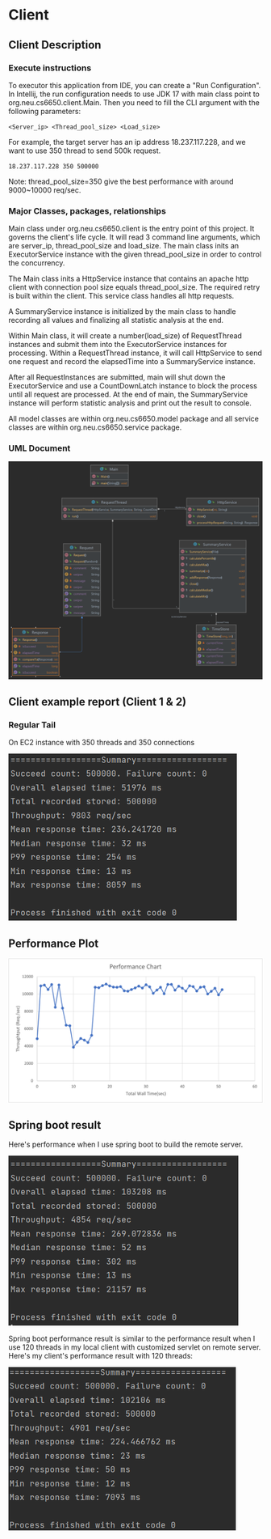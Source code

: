# Client

## Client Description

### Execute instructions

To executor this application from IDE, you can create a "Run Configuration". 
In Intellij, the run configuration needs to use JDK 17 with main class point to 
org.neu.cs6650.client.Main. Then you need to fill the CLI argument with the following 
parameters: 

    <Server_ip> <Thread_pool_size> <Load_size>
For example, the target server has an ip address 18.237.117.228, and we want to use 350 thread to
send 500k request. 

    18.237.117.228 350 500000

Note: thread_pool_size=350 give the best performance with around 9000~10000 req/sec.

### Major Classes, packages, relationships

Main class under org.neu.cs6650.client is the entry point of this project. 
It governs the client's life cycle. It will read 3 command line arguments,
which are server_ip, thread_pool_size and load_size. The main class inits an ExecutorService
instance with the given thread_pool_size in order to control the concurrency. 

The Main class inits a HttpService instance that contains an apache http client
with connection pool size equals thread_pool_size. The required retry is built within 
the client. This service class handles all http requests. 

A SummaryService instance is initialized by the main class to handle recording all values 
and finalizing all statistic analysis at the end.

Within Main class, it will create a number(load_size) of RequestThread instances and submit 
them into the ExecutorService instances for processing. Within a RequestThread instance, it will 
call HttpService to send one request and record the elapsedTime into a SummaryService instance.  

After all RequestInstances are submitted, main will shut down the ExecutorService and use a
CountDownLatch instance to block the process until all request are processed. At the end of 
main, the SummaryService instance will perform statistic analysis and print out the result
to console.

All model classes are within org.neu.cs6650.model package and all service classes are within
org.neu.cs6650.service package. 

### UML Document
![UML image](UML.png)

## Client example report (Client 1 & 2)
### Regular Tail
On EC2 instance with 350 threads and 350 connections

![Regular Tail image](ClientScreenShot.png)

## Performance Plot
![Performance Plot](PerformancePlot.png)

## Spring boot result
Here's performance when I use spring boot to build the remote server. 

![Spring boot performance plot](SpringbootClientScreenShot.png)

Spring boot performance result is similar to the performance result when I use 120 threads in 
my local client with customized servlet on remote server. Here's my client's performance result with 
120 threads:

![Client with 120 threads](Client_120.png)